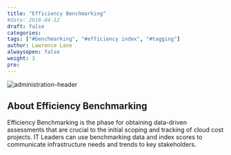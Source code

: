 ```yaml
---
title: "Efficiency Benchmarking"
#date: 2018-04-12
draft: false
categories:
tags: ["#benchmarking", "#efficiency index", "#tagging"]
author: Lawrence Lane
alwaysopen: false
weight: 3
pre:
---
```

![administration-header](/images/_index/administration-header.png)

## About Efficiency Benchmarking

Efficiency Benchmarking is the phase for obtaining data-driven assessments that are crucial to the initial scoping and tracking of cloud cost projects. IT Leaders can use benchmarking data and index scores to communicate infrastructure needs and trends to key stakeholders.
